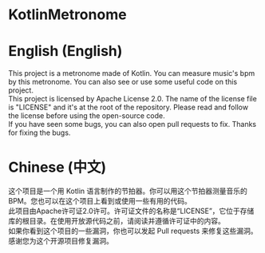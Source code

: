 # KotlinMetronome

# English (English)

This project is a metronome made of Kotlin. You can measure music's bpm by this metronome. You can also see or use some useful code on this project. <br/>
This project is licensed by Apache License 2.0. The name of the license file is "LICENSE" and it's at the root of the repository. Please read and follow the license before using the open-source code. <br/>
If you have seen some bugs, you can also open pull requests to fix. Thanks for fixing the bugs.

# Chinese (中文)
这个项目是一个用 Kotlin 语言制作的节拍器。你可以用这个节拍器测量音乐的BPM。您也可以在这个项目上看到或使用一些有用的代码。<br/>
此项目由Apache许可证2.0许可。许可证文件的名称是“LICENSE”，它位于存储库的根目录。在使用开放源代码之前，请阅读并遵循许可证中的内容。<br/>
如果你看到这个项目的一些漏洞，你也可以发起 Pull requests 来修复这些漏洞。感谢您为这个开源项目修复漏洞。
